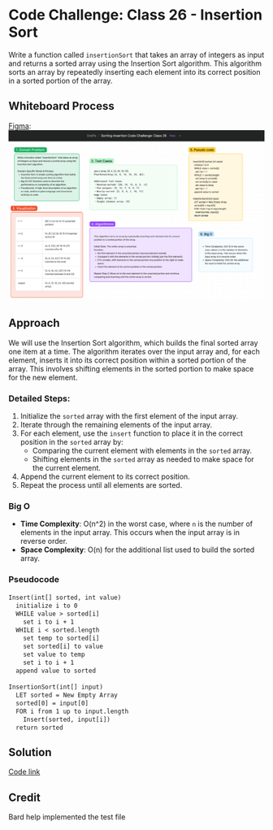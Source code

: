 # Code Challenge: Class 26 - Insertion Sort

Write a function called `insertionSort` that takes an array of integers as input and returns a sorted array using the Insertion Sort algorithm. This algorithm sorts an array by repeatedly inserting each element into its correct position in a sorted portion of the array.

## Whiteboard Process

[Figma](https://www.figma.com/board/dhjfiXaX40nYuJ9gzbySyA/Sorting-Insertion-Code-Challenge%3A-Class-26?node-id=0-1&t=WWfyCEG5rzYHbLlp-0): ![alt text](image.png)

## Approach

We will use the Insertion Sort algorithm, which builds the final sorted array one item at a time. The algorithm iterates over the input array and, for each element, inserts it into its correct position within a sorted portion of the array. This involves shifting elements in the sorted portion to make space for the new element.

### Detailed Steps:
1. Initialize the `sorted` array with the first element of the input array.
2. Iterate through the remaining elements of the input array.
3. For each element, use the `insert` function to place it in the correct position in the `sorted` array by:
   - Comparing the current element with elements in the `sorted` array.
   - Shifting elements in the `sorted` array as needed to make space for the current element.
4. Append the current element to its correct position.
5. Repeat the process until all elements are sorted.

### Big O

- **Time Complexity**: O(n^2) in the worst case, where `n` is the number of elements in the input array. This occurs when the input array is in reverse order.
- **Space Complexity**: O(n) for the additional list used to build the sorted array.

### Pseudocode
```
Insert(int[] sorted, int value)
  initialize i to 0
  WHILE value > sorted[i]
    set i to i + 1
  WHILE i < sorted.length
    set temp to sorted[i]
    set sorted[i] to value
    set value to temp
    set i to i + 1
  append value to sorted

InsertionSort(int[] input)
  LET sorted = New Empty Array
  sorted[0] = input[0]
  FOR i from 1 up to input.length
    Insert(sorted, input[i])
  return sorted
```

## Solution
[Code link](./sorting.js)

## Credit
Bard help implemented the test file
